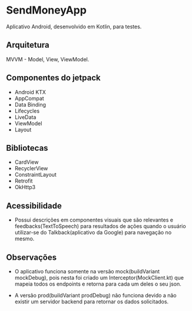 # SendMoneyApp

Aplicativo Android, desenvolvido em Kotlin, para testes.

## Arquitetura

MVVM - Model, View, ViewModel.

## Componentes do jetpack

- Android KTX
- AppCompat
- Data Binding
- Lifecycles
- LiveData
- ViewModel
- Layout

## Bibliotecas

- CardView
- RecyclerView
- ConstraintLayout
- Retrofit
- OkHttp3

## Acessibilidade

- Possui descrições em componentes visuais que são relevantes e feedbacks(TextToSpeech) para resultados
de ações quando o usuário utilizar-se do Talkback(aplicativo da Google) para navegação no mesmo.

## Observações

- O aplicativo funciona somente na versão mock(buildVariant mockDebug), pois nesta foi criado um
Interceptor(MockClient.kt) que mapeia todos os endpoints e retorna para cada um deles o seu json.

- A versão prod(buildVariant prodDebug) não funciona devido a não existir um servidor backend para
retornar os dados solicitados.

